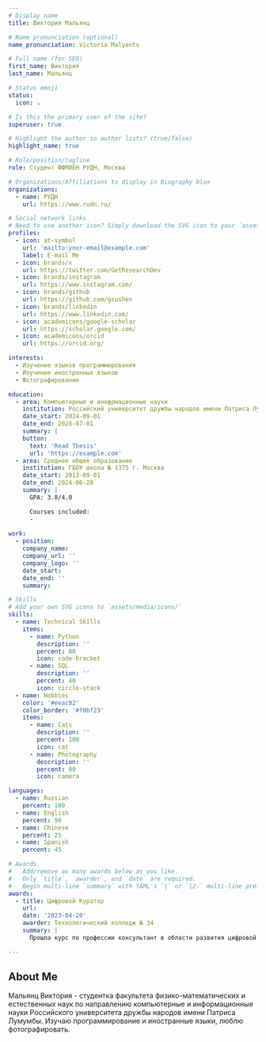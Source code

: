 ```yaml
---
# Display name
title: Виктория Мальянц

# Name pronunciation (optional)
name_pronunciation: Victoria Malyants

# Full name (for SEO)
first_name: Виктория
last_name: Мальянц

# Status emoji
status:
  icon: ☕️

# Is this the primary user of the site?
superuser: true

# Highlight the author in author lists? (true/false)
highlight_name: true

# Role/position/tagline
role: Студент ФФМИЕН РУДН, Москва

# Organizations/Affiliations to display in Biography blox
organizations:
  - name: РУДН
    url: https://www.rudn.ru/

# Social network links
# Need to use another icon? Simply download the SVG icon to your `assets/media/icons/` folder.
profiles:
  - icon: at-symbol
    url: 'mailto:your-email@example.com'
    label: E-mail Me
  - icon: brands/x
    url: https://twitter.com/GetResearchDev
  - icon: brands/instagram
    url: https://www.instagram.com/
  - icon: brands/github
    url: https://github.com/gcushen
  - icon: brands/linkedin
    url: https://www.linkedin.com/
  - icon: academicons/google-scholar
    url: https://scholar.google.com/
  - icon: academicons/orcid
    url: https://orcid.org/

interests:
  - Изучение языков программирования
  - Изучение иностранных языков
  - Фотографирование

education:
  - area: Компьютерные и инофрмационные науки
    institution: Российский университет дружбы народов имени Патриса Лумумбы
    date_start: 2024-09-01
    date_end: 2028-07-01
    summary: |
    button:
      text: 'Read Thesis'
      url: 'https://example.com'
  - area: Среднее общее образование
    institution: ГБОУ школа № 1375 г. Москва
    date_start: 2013-09-01
    date_end: 2024-06-28
    summary: |
      GPA: 3.8/4.0

      Courses included:
      - 
      
work:
  - position: 
    company_name: 
    company_url: ''
    company_logo: ''
    date_start: 
    date_end: ''
    summary: 

# Skills
# Add your own SVG icons to `assets/media/icons/`
skills:
  - name: Technical Skills
    items:
      - name: Python
        description: ''
        percent: 80
        icon: code-bracket
      - name: SQL
        description: ''
        percent: 40
        icon: circle-stack
  - name: Hobbies
    color: '#eeac02'
    color_border: '#f0bf23'
    items:
      - name: Cats
        description: ''
        percent: 100
        icon: cat
      - name: Photography
        description: ''
        percent: 80
        icon: camera

languages:
  - name: Russian
    percent: 100
  - name: English
    percent: 90
  - name: Chinese
    percent: 25
  - name: Spanish
    percent: 45

# Awards.
#   Add/remove as many awards below as you like.
#   Only `title`, `awarder`, and `date` are required.
#   Begin multi-line `summary` with YAML's `|` or `|2-` multi-line prefix and indent 2 spaces below.
awards:
  - title: Цифровой Куратор
    url: 
    date: '2023-04-20'
    awarder: Технологический колледж № 34
    summary: |
      Прошла курс по профессии консультант в области развития цифровой грамотности населения (цифровой куратор).

---
```

 
## About Me

Мальянц Виктория - студентка факультета физико-математических и естественных наук по направлению компьютерные и информационные науки Российского университета дружбы народов имени Патриса Лумумбы. Изучаю программирование и иностранные языки, люблю фотографировать.
